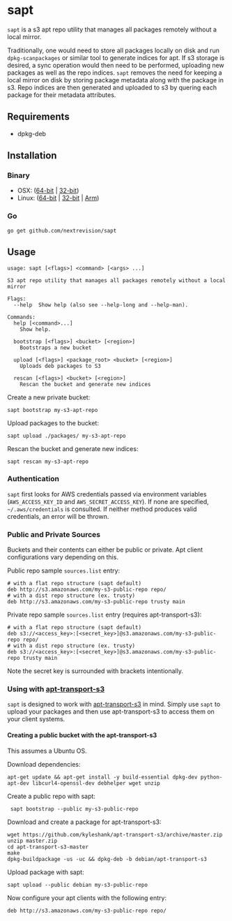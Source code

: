 sapt
====

`sapt` is a s3 apt repo utility that manages all packages remotely without a local mirror.

Traditionally, one would need to store all packages locally on disk and run
`dpkg-scanpackages` or similar tool to generate indices for apt. If s3 storage
is desired, a sync operation would then need to be performed, uploading new
packages as well as the repo indices. `sapt` removes the need for keeping a
local mirror on disk by storing package metadata along with the package in s3.
Repo indices are then generated and uploaded to s3 by quering each package for
their metadata attributes.

## Requirements

* dpkg-deb

## Installation

### Binary

* OSX: ([64-bit](https://github.com/nextrevision/sapt/releases/download/0.1.0/sapt_darwin_amd64.zip) | [32-bit](https://github.com/nextrevision/sapt/releases/download/0.1.0/sapt_darwin_386.zip))
* Linux: ([64-bit](https://github.com/nextrevision/sapt/releases/download/0.1.0/sapt_linux_amd64.zip) | [32-bit](https://github.com/nextrevision/sapt/releases/download/0.1.0/sapt_linux_386.zip) | [Arm](https://github.com/nextrevision/sapt/releases/download/0.1.0/sapt_linux_arm.zip))

### Go

    go get github.com/nextrevision/sapt

## Usage

    usage: sapt [<flags>] <command> [<args> ...]

    S3 apt repo utility that manages all packages remotely without a local mirror

    Flags:
      --help  Show help (also see --help-long and --help-man).

    Commands:
      help [<command>...]
        Show help.

      bootstrap [<flags>] <bucket> [<region>]
        Bootstraps a new bucket

      upload [<flags>] <package_root> <bucket> [<region>]
        Uploads deb packages to S3

      rescan [<flags>] <bucket> [<region>]
        Rescan the bucket and generate new indices

Create a new private bucket:

    sapt bootstrap my-s3-apt-repo

Upload packages to the bucket:

    sapt upload ./packages/ my-s3-apt-repo

Rescan the bucket and generate new indices:

    sapt rescan my-s3-apt-repo

### Authentication

`sapt` first looks for AWS credentials passed via environment variables
(`AWS_ACCESS_KEY_ID` and `AWS_SECRET_ACCESS_KEY`). If none are specified,
`~/.aws/credentials` is consulted. If neither method produces valid credentials,
an error will be thrown.

### Public and Private Sources

Buckets and their contents can either be public or private. Apt client
configurations vary depending on this.

Public repo sample `sources.list` entry:

    # with a flat repo structure (sapt default)
    deb http://s3.amazonaws.com/my-s3-public-repo repo/
    # with a dist repo structure (ex. trusty)
    deb http://s3.amazonaws.com/my-s3-public-repo trusty main

Private repo sample `sources.list` entry (requires apt-transport-s3):

    # with a flat repo structure (sapt default)
    deb s3://<access_key>:[<secret_key>]@s3.amazonaws.com/my-s3-public-repo repo/
    # with a dist repo structure (ex. trusty)
    deb s3://<access_key>:[<secret_key>]@s3.amazonaws.com/my-s3-public-repo trusty main

Note the secret key is surrounded with brackets intentionally.

### Using with [apt-transport-s3](https://github.com/kyleshank/apt-transport-s3)

`sapt` is designed to work with [apt-transport-s3](https://github.com/kyleshank/apt-transport-s3) in mind. Simply use `sapt`
to upload your packages and then use apt-transport-s3 to access them on your client systems.

#### Creating a public bucket with the apt-transport-s3

This assumes a Ubuntu OS.

Download dependencies:

    apt-get update && apt-get install -y build-essential dpkg-dev python-apt-dev libcurl4-openssl-dev debhelper wget unzip

Create a public repo with sapt:

     sapt bootstrap --public my-s3-public-repo

Download and create a package for apt-transport-s3:

    wget https://github.com/kyleshank/apt-transport-s3/archive/master.zip
    unzip master.zip
    cd apt-transport-s3-master
    make
    dpkg-buildpackage -us -uc && dpkg-deb -b debian/apt-transport-s3

Upload package with sapt:

    sapt upload --public debian my-s3-public-repo

Now configure your apt clients with the following entry:

    deb http://s3.amazonaws.com/my-s3-public-repo repo/
